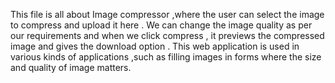 This file is all about Image compressor ,where the user can select the image to compress and upload it here . We can change the image quality as per our requirements and when we click compress , it previews the compressed image and gives the download option . This web application is used in various kinds of applications ,such as filling images in forms where the size and quality of image matters.
